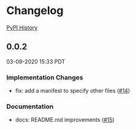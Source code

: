 # Changelog

[PyPI History][1]

[1]: https://pypi.org/project/google-crc32c/#history

## 0.0.2

03-09-2020 15:33 PDT


### Implementation Changes
- fix: add a manifest to specify other files ([#14](https://github.com/googleapis/python-crc32c/pull/14))

### Documentation
- docs: README.md improvements ([#15](https://github.com/googleapis/python-crc32c/pull/15))

